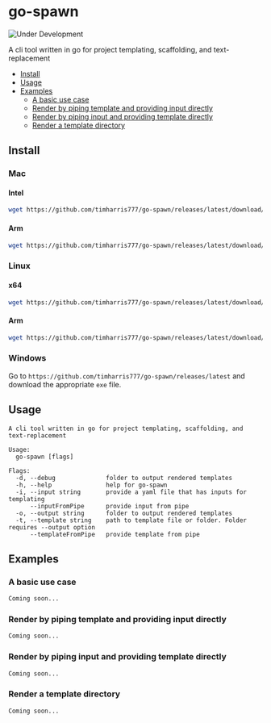 # go-spawn <!-- omit from toc -->

![Under Development](https://img.shields.io/badge/Under%20Development-gray?style=flat)

A cli tool written in go for project templating, scaffolding, and text-replacement
* [Install](#install)
* [Usage](#usage)
* [Examples](#examples)
  * [A basic use case](#a-basic-use-case)
  * [Render by piping template and providing input directly](#render-by-piping-template-and-providing-input-directly)
  * [Render by piping input and providing template directly](#render-by-piping-input-and-providing-template-directly)
  * [Render a template directory](#render-a-template-directory)

## Install

### Mac <!-- omit from toc -->

#### Intel <!-- omit from toc -->
```sh
wget https://github.com/timharris777/go-spawn/releases/latest/download/go-spawn-darwin-amd64 -O /usr/local/bin/go-spawn && chmod +x /usr/local/bin/go-spawn
```
#### Arm <!-- omit from toc -->
```sh
wget https://github.com/timharris777/go-spawn/releases/latest/download/go-spawn-darwin-arm64 -O /usr/local/bin/go-spawn && chmod +x /usr/local/bin/go-spawn
```

### Linux <!-- omit from toc -->

#### x64 <!-- omit from toc -->
```sh
wget https://github.com/timharris777/go-spawn/releases/latest/download/go-spawn-linux-amd64 -O /usr/local/bin/go-spawn && chmod +x /usr/local/bin/go-spawn
```
#### Arm <!-- omit from toc -->
```sh
wget https://github.com/timharris777/go-spawn/releases/latest/download/go-spawn-linux-arm64 -O /usr/local/bin/go-spawn && chmod +x /usr/local/bin/go-spawn
```

### Windows <!-- omit from toc -->

Go to `https://github.com/timharris777/go-spawn/releases/latest` and download the appropriate `exe` file.

## Usage

```
A cli tool written in go for project templating, scaffolding, and text-replacement

Usage:
  go-spawn [flags]

Flags:
  -d, --debug              folder to output rendered templates
  -h, --help               help for go-spawn
  -i, --input string       provide a yaml file that has inputs for templating
      --inputFromPipe      provide input from pipe
  -o, --output string      folder to output rendered templates
  -t, --template string    path to template file or folder. Folder requires --output option
      --templateFromPipe   provide template from pipe
```

## Examples

### A basic use case
```sh
Coming soon...
```
### Render by piping template and providing input directly
```sh
Coming soon...
```
### Render by piping input and providing template directly
```sh
Coming soon...
```
### Render a template directory
```sh
Coming soon...
```
